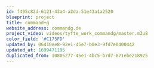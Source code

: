 ```yaml
---
id: f495c82d-6121-43a4-a2da-51e43a1a2520
blueprint: project
title: command+g
website_address: commandg.de
project_video: videos/tyfte_work_commandg/master.m3u8
color_field: '#C175FD'
updated_by: 06410ee8-92e1-45e7-b0e3-9fd7e0400442
updated_at: 1699471195
duplicated_from: 10805277-45e1-4bc5-b7d7-871ebe218925
---
```

